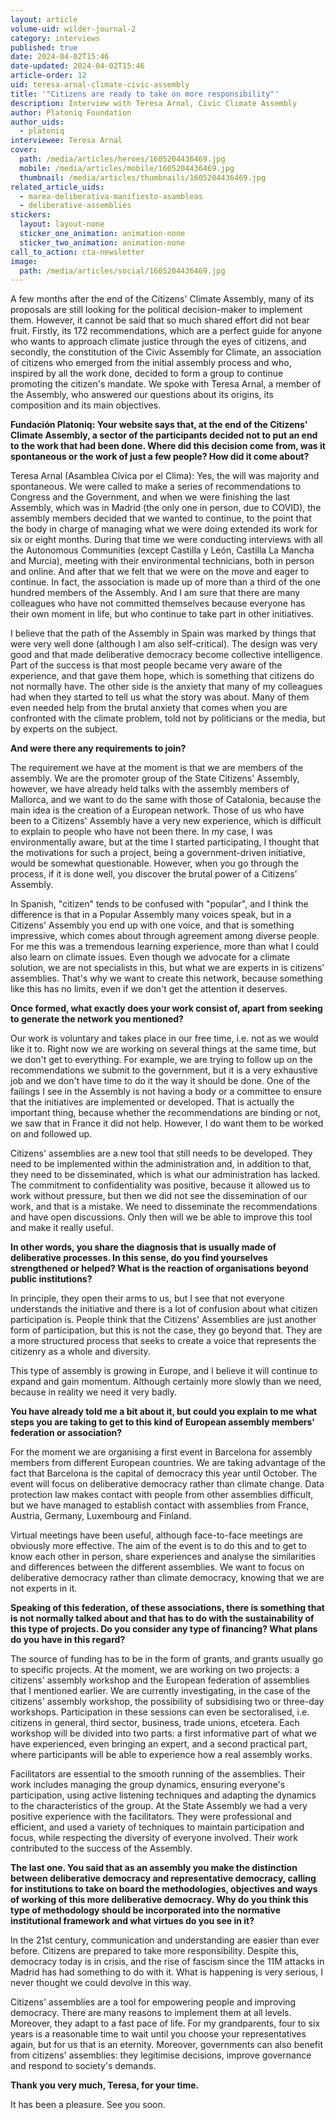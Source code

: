 ```yaml
---
layout: article
volume-uid: wilder-journal-2
category: interviews
published: true
date: 2024-04-02T15:46
date-updated: 2024-04-02T15:46
article-order: 12
uid: teresa-arnal-climate-civic-assembly
title: '"Citizens are ready to take on more responsibility"'
description: Interview with Teresa Arnal, Civic Climate Assembly
author: Platoniq Foundation
author_uids:
  - platoniq
interviewee: Teresa Arnal
cover:
  path: /media/articles/heroes/1605204436469.jpg
  mobile: /media/articles/mobile/1605204436469.jpg
  thumbnail: /media/articles/thumbnails/1605204436469.jpg
related_article_uids:
  - marea-deliberativa-manifiesto-asambleas
  - deliberative-assemblies
stickers:
  layout: layout-none
  sticker_one_animation: animation-none
  sticker_two_animation: animation-none
call_to_action: cta-newsletter
image:
  path: /media/articles/social/1605204436469.jpg
---
```

A few months after the end of the Citizens' Climate Assembly, many of its proposals are still looking for the political decision-maker to implement them. However, it cannot be said that so much shared effort did not bear fruit. Firstly, its 172 recommendations, which are a perfect guide for anyone who wants to approach climate justice through the eyes of citizens, and secondly, the constitution of the Civic Assembly for Climate, an association of citizens who emerged from the initial assembly process and who, inspired by all the work done, decided to form a group to continue promoting the citizen's mandate. We spoke with Teresa Arnal, a member of the Assembly, who answered our questions about its origins, its composition and its main objectives.

**Fundación Platoniq: Your website says that, at the end of the Citizens' Climate Assembly, a sector of the participants decided not to put an end to the work that had been done. Where did this decision come from, was it spontaneous or the work of just a few people? How did it come about?** 

Teresa Arnal (Asamblea Cívica por el Clima): Yes, the will was majority and spontaneous. We were called to make a series of recommendations to Congress and the Government, and when we were finishing the last Assembly, which was in Madrid (the only one in person, due to COVID), the assembly members decided that we wanted to continue, to the point that the body in charge of managing what we were doing extended its work for six or eight months. During that time we were conducting interviews with all the Autonomous Communities (except Castilla y León, Castilla La Mancha and Murcia), meeting with their environmental technicians, both in person and online. And after that we felt that we were on the move and eager to continue. In fact, the association is made up of more than a third of the one hundred members of the Assembly. And I am sure that there are many colleagues who have not committed themselves because everyone has their own moment in life, but who continue to take part in other initiatives. 

I believe that the path of the Assembly in Spain was marked by things that were very well done (although I am also self-critical). The design was very good and that made deliberative democracy become collective intelligence. Part of the success is that most people became very aware of the experience, and that gave them hope, which is something that citizens do not normally have. The other side is the anxiety that many of my colleagues had when they started to tell us what the story was about. Many of them even needed help from the brutal anxiety that comes when you are confronted with the climate problem, told not by politicians or the media, but by experts on the subject.

**And were there any requirements to join?** 

The requirement we have at the moment is that we are members of the assembly. We are the promoter group of the State Citizens' Assembly, however, we have already held talks with the assembly members of Mallorca, and we want to do the same with those of Catalonia, because the main idea is the creation of a European network. Those of us who have been to a Citizens' Assembly have a very new experience, which is difficult to explain to people who have not been there. In my case, I was environmentally aware, but at the time I started participating, I thought that the motivations for such a project, being a government-driven initiative, would be somewhat questionable. However, when you go through the process, if it is done well, you discover the brutal power of a Citizens' Assembly. 

In Spanish, "citizen" tends to be confused with "popular", and I think the difference is that in a Popular Assembly many voices speak, but in a Citizens' Assembly you end up with one voice, and that is something impressive, which comes about through agreement among diverse people. For me this was a tremendous learning experience, more than what I could also learn on climate issues. Even though we advocate for a climate solution, we are not specialists in this, but what we are experts in is citizens' assemblies. That's why we want to create this network, because something like this has no limits, even if we don't get the attention it deserves. 

**Once formed, what exactly does your work consist of, apart from seeking to generate the network you mentioned?**

Our work is voluntary and takes place in our free time, i.e. not as we would like it to. Right now we are working on several things at the same time, but we don't get to everything. For example, we are trying to follow up on the recommendations we submit to the government, but it is a very exhaustive job and we don't have time to do it the way it should be done. One of the failings I see in the Assembly is not having a body or a committee to ensure that the initiatives are implemented or developed. That is actually the important thing, because whether the recommendations are binding or not, we saw that in France it did not help. However, I do want them to be worked on and followed up. 

Citizens' assemblies are a new tool that still needs to be developed. They need to be implemented within the administration and, in addition to that, they need to be disseminated, which is what our administration has lacked. The commitment to confidentiality was positive, because it allowed us to work without pressure, but then we did not see the dissemination of our work, and that is a mistake. We need to disseminate the recommendations and have open discussions. Only then will we be able to improve this tool and make it really useful. 

**In other words, you share the diagnosis that is usually made of deliberative processes. In this sense, do you find yourselves strengthened or helped? What is the reaction of organisations beyond public institutions?** 

In principle, they open their arms to us, but I see that not everyone understands the initiative and there is a lot of confusion about what citizen participation is. People think that the Citizens' Assemblies are just another form of participation, but this is not the case, they go beyond that. They are a more structured process that seeks to create a voice that represents the citizenry as a whole and diversity.

This type of assembly is growing in Europe, and I believe it will continue to expand and gain momentum. Although certainly more slowly than we need, because in reality we need it very badly.

**You have already told me a bit about it, but could you explain to me what steps you are taking to get to this kind of European assembly members' federation or association?** 

For the moment we are organising a first event in Barcelona for assembly members from different European countries. We are taking advantage of the fact that Barcelona is the capital of democracy this year until October. The event will focus on deliberative democracy rather than climate change. Data protection law makes contact with people from other assemblies difficult, but we have managed to establish contact with assemblies from France, Austria, Germany, Luxembourg and Finland.

Virtual meetings have been useful, although face-to-face meetings are obviously more effective. The aim of the event is to do this and to get to know each other in person, share experiences and analyse the similarities and differences between the different assemblies. We want to focus on deliberative democracy rather than climate democracy, knowing that we are not experts in it. 

**Speaking of this federation, of these associations, there is something that is not normally talked about and that has to do with the sustainability of this type of projects. Do you consider any type of financing? What plans do you have in this regard?** 

The source of funding has to be in the form of grants, and grants usually go to specific projects. At the moment, we are working on two projects: a citizens' assembly workshop and the European federation of assemblies that I mentioned earlier. We are currently investigating, in the case of the citizens' assembly workshop, the possibility of subsidising two or three-day workshops. Participation in these sessions can even be sectoralised, i.e. citizens in general, third sector, business, trade unions, etcetera. Each workshop will be divided into two parts: a first informative part of what we have experienced, even bringing an expert, and a second practical part, where participants will be able to experience how a real assembly works. 

Facilitators are essential to the smooth running of the assemblies. Their work includes managing the group dynamics, ensuring everyone's participation, using active listening techniques and adapting the dynamics to the characteristics of the group. At the State Assembly we had a very positive experience with the facilitators. They were professional and efficient, and used a variety of techniques to maintain participation and focus, while respecting the diversity of everyone involved. Their work contributed to the success of the Assembly.

**The last one. You said that as an assembly you make the distinction between deliberative democracy and representative democracy, calling for institutions to take on board the methodologies, objectives and ways of working of this more deliberative democracy. Why do you think this type of methodology should be incorporated into the normative institutional framework and what virtues do you see in it?** 

In the 21st century, communication and understanding are easier than ever before. Citizens are prepared to take more responsibility. Despite this, democracy today is in crisis, and the rise of fascism since the 11M attacks in Madrid has had something to do with it. What is happening is very serious, I never thought we could devolve in this way.

Citizens' assemblies are a tool for empowering people and improving democracy. There are many reasons to implement them at all levels. Moreover, they adapt to a fast pace of life. For my grandparents, four to six years is a reasonable time to wait until you choose your representatives again, but for us that is an eternity. Moreover, governments can also benefit from citizens' assemblies: they legitimise decisions, improve governance and respond to society's demands. 

**Thank you very much, Teresa, for your time.**

It has been a pleasure. See you soon.
